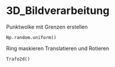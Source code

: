 # 3D_Bildverarbeitung

Punktwolke mit Grenzen erstellen
```
Np.random.uniform()
```
Ring maskieren
Translatieren und Rotieren
```
Trafo2d()
```
